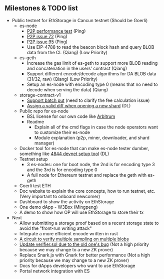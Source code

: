 ## Milestones & TODO list

- Public testnet for EthStorage in Cancun testnet (Should be Goerli)
  - es-node
    - [P2P performance test](https://github.com/ethstorage/go-ethstorage/pull/66) (Ping)
    - [P2P issue 72](https://github.com/ethstorage/go-ethstorage/pull/91) (Ping)
    - [P2P issue 95](https://github.com/ethstorage/go-ethstorage/issues/95) (Ping)
    - Use EIP-4788 to read the beacon block hash and query BLOB data from the CL (Qiang) (Low Priority)
  - es-geth
    - Increase the gas limit of es-geth to support more BLOB reading and concatenation in the users' contract (Qiang)
    - Support different encode/decode algorithms for DA BLOB data (31/32, raw) (Qiang) (Low Priority)
    - Setup an es-node with encoding type 0 (means that no need to decode when serving the data) (Qiang)
  - storage-contract-v1
    - [Support batch put](https://github.com/ethstorage/storage-contracts-v1/issues/17) (need to clarify the fee calculation issue)
    - [Assign a valid diff when opening a new shard](https://github.com/ethstorage/storage-contracts-v1/issues/23) (DL)
  - Public repo for es-node
    - BSL license for our own code like [Arbitrum](https://github.com/OffchainLabs/nitro/blob/master/LICENSE)
    - Readme
      - Explain all of the cmd flags in case the node operators want to customize their es-node
      - Module explanation (p2p, miner, downloader, and shard manager)
  - Docker tool for es-node that can make es-node tester dumber, something like [4844 devnet setup tool](https://github.com/jimmygchen/eip4844-devnet/) (DL)
  - Testnet setup
    - 3 es-nodes: one for boot node, the 2nd is for encoding type 3 and the 3rd is for encoding type 0
    - A full node for Ethereum testnet and replace the geth with es-geth
  - Goerli test ETH
  - Doc website to explain the core concepts, how to run testnet, etc. (Very important to onboard newcomer)
  - Dashboard to show the activity on EthStorage
  - One demo dApp - W3Box (Mingpeng)
  - A demo to show how OP will use EthStorage to store their tx
- Next
  - Allow submitting a storage proof based on a recent storage state to avoid the "front-run writing attack"
  - Integrate a more efficient encode written in rust
  - [A circuit to verify multiple sampling on multiple blobs](https://github.com/ethstorage/storage-contracts-v1/issues/20)
  - [Update verifier.sol due to the old one's bug](https://github.com/ethstorage/storage-contracts-v1/pull/10) (Not a high priority because we may change to a new ZK prover)
  - Replace Snark.js with Gnark for better performance (Not a high priority because we may change to a new ZK prover)
  - Docs for dApps developers who want to use EthStorage
  - Portal network integration with ES
